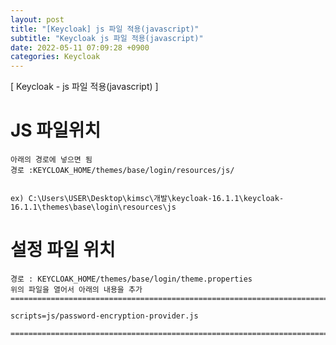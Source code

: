 ```yaml
---
layout: post
title: "[Keycloak] js 파일 적용(javascript)"
subtitle: "Keycloak js 파일 적용(javascript)"
date: 2022-05-11 07:09:28 +0900
categories: Keycloak
---
```

[ Keycloak - js 파일 적용(javascript) ]


# JS 파일위치
	아래의 경로에 넣으면 됨
	경로 :KEYCLOAK_HOME/themes/base/login/resources/js/ 


	ex) C:\Users\USER\Desktop\kimsc\개발\keycloak-16.1.1\keycloak-16.1.1\themes\base\login\resources\js

# 설정 파일 위치
	
	경로 : KEYCLOAK_HOME/themes/base/login/theme.properties
	위의 파일을 열어서 아래의 내용을 추가
	=================================================================================================================

	scripts=js/password-encryption-provider.js

	=================================================================================================================
